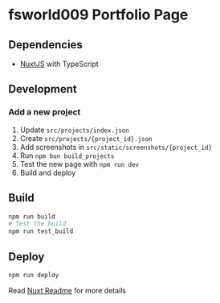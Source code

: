 # fsworld009 Portfolio Page

## Dependencies

- [NuxtJS](https://nuxtjs.org/) with TypeScript


## Development


### Add a new project

1. Update `src/projects/index.json`
2. Create `src/projects/{project_id}.json`
3. Add screenshots in `src/static/screenshots/{project_id}`
4. Run `npm bun build_projects`
5. Test the new page with `npm run dev`
6. Build and deploy


## Build

```bash
npm run build
# Test the build
npm run test_build
```

## Deploy

```bash
npm run deploy
```


Read [Nuxt Readme](Nuxt_README.md) for more details